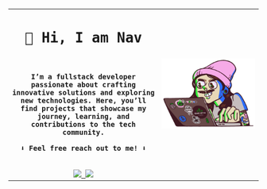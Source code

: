<div>
    <table width="100%">
        <tr>
            <td width="60%">
                <samp>
                    <div align="center">
                        <h1 style=""><samp>👋 Hi, I am Nav</samp></h1>
                        <br />
                        <h4>
                            I’m a fullstack developer passionate about crafting innovative solutions and exploring new technologies. Here, you’ll find projects that showcase my journey, learning, and contributions to the tech community.
                            <br />
                            <br />
                            ⬇️ Feel free reach out to me! ⬇️
                        </h4>
                        <br />
                    </div>
                    <div>
                        <div align="center">
                            <a href="mailto:arnavrgutpa002@gmail.com" target="_blank">
                                <img src="https://img.shields.io/badge/Gmail-D14836?style=for-the-badge&logo=gmail&logoColor=white">
                            </a>
                            <a href="https://www.linkedin.com/in/arnavguptaa/" target="_blank">
                                <img src="https://img.shields.io/badge/linkedin-%230077B5.svg?style=for-the-badge&logo=linkedin&logoColor=white">
                            </a>
                        </div>
                    </div>
                </samp>
            </td>
            <td>
                <img src="./assets/dev.gif" alt="developer-gif"/>
            </td>
        </tr>
    </table>
</div>
